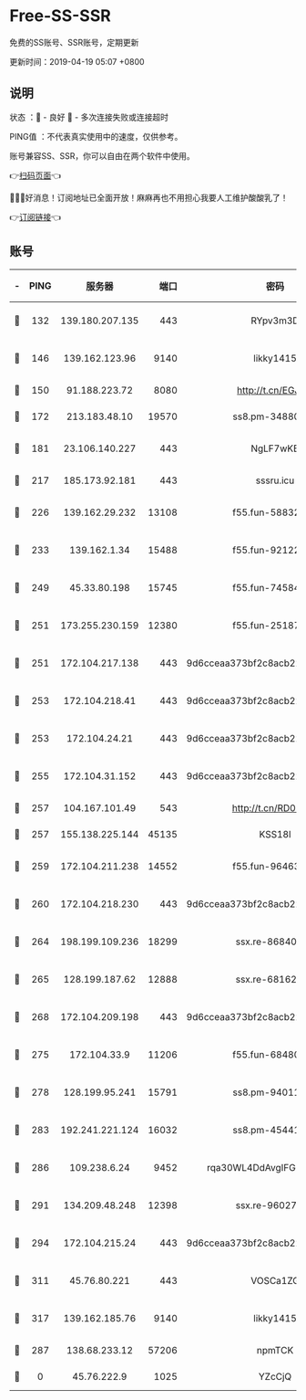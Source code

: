 # Free-SS-SSR

免费的SS账号、SSR账号，定期更新

更新时间：2019-04-19 05:07 +0800

## 说明

状态     ：🙂 - 良好 🙁 - 多次连接失败或连接超时

PING值   ：不代表真实使用中的速度，仅供参考。

账号兼容SS、SSR，你可以自由在两个软件中使用。

👉[扫码页面](https://liesauer.github.io/Free-SS-SSR/)👈

🎉🎉🎉好消息！订阅地址已全面开放！麻麻再也不用担心我要人工维护酸酸乳了！

👉[订阅链接](https://www.liesauer.net/yogurt/subscribe?ACCESS_TOKEN=DAYxR3mMaZAsaqUb)👈

## 账号

|-|PING|服务器|端口|密码|加密方式|区域|
|:----:|:----:|:-----:|-----:|:----:|:----:|:----:|
|🙂|132|139.180.207.135|443|RYpv3m3D|aes-256-cfb|JP|
|🙂|146|139.162.123.96|9140|likky1415|aes-256-cfb|JP|
|🙂|150|91.188.223.72|8080|http://t.cn/EGJIyrl|rc4-md5|RU|
|🙂|172|213.183.48.10|19570|ss8.pm-34880278|rc4-md5|RU|
|🙂|181|23.106.140.227|443|NgLF7wKB|aes-256-cfb|US|
|🙂|217|185.173.92.181|443|sssru.icu|rc4-md5|RU|
|🙂|226|139.162.29.232|13108|f55.fun-58832525|aes-256-cfb|SG|
|🙂|233|139.162.1.34|15488|f55.fun-92122073|aes-256-cfb|SG|
|🙂|249|45.33.80.198|15745|f55.fun-74584715|aes-256-cfb|US|
|🙂|251|173.255.230.159|12380|f55.fun-25187450|aes-256-cfb|US|
|🙂|251|172.104.217.138|443|9d6cceaa373bf2c8acb22e60b6a58be6|aes-256-cfb|US|
|🙂|253|172.104.218.41|443|9d6cceaa373bf2c8acb22e60b6a58be6|aes-256-cfb|US|
|🙂|253|172.104.24.21|443|9d6cceaa373bf2c8acb22e60b6a58be6|aes-256-cfb|US|
|🙂|255|172.104.31.152|443|9d6cceaa373bf2c8acb22e60b6a58be6|aes-256-cfb|US|
|🙂|257|104.167.101.49|543|http://t.cn/RD0D7sx|rc4-md5|CA|
|🙂|257|155.138.225.144|45135|KSS18l|rc4-md5|US|
|🙂|259|172.104.211.238|14552|f55.fun-96463764|aes-256-cfb|US|
|🙂|260|172.104.218.230|443|9d6cceaa373bf2c8acb22e60b6a58be6|aes-256-cfb|US|
|🙂|264|198.199.109.236|18299|ssx.re-86840867|aes-256-cfb|US|
|🙂|265|128.199.187.62|12888|ssx.re-68162593|aes-256-cfb|SG|
|🙂|268|172.104.209.198|443|9d6cceaa373bf2c8acb22e60b6a58be6|aes-256-cfb|US|
|🙂|275|172.104.33.9|11206|f55.fun-68480715|aes-256-cfb|SG|
|🙂|278|128.199.95.241|15791|ss8.pm-94011498|aes-256-cfb|SG|
|🙂|283|192.241.221.124|16032|ss8.pm-45441503|aes-256-cfb|US|
|🙂|286|109.238.6.24|9452|rqa30WL4DdAvgIFG6Fs3znzTa|aes-256-cfb|FR|
|🙂|291|134.209.48.248|12398|ssx.re-96027580|aes-256-cfb|US|
|🙂|294|172.104.215.24|443|9d6cceaa373bf2c8acb22e60b6a58be6|aes-256-cfb|US|
|🙂|311|45.76.80.221|443|VOSCa1ZG|aes-256-cfb|DE|
|🙂|317|139.162.185.76|9140|likky1415|aes-256-cfb|DE|
|🙂|287|138.68.233.12|57206|npmTCK|rc4-md5|US|
|🙁|0|45.76.222.9|1025|YZcCjQ|rc4-md5|JP|
